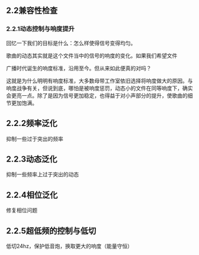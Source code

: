 ## 2.2兼容性检查

### 2.2.1动态控制与响度提升

回忆一下我们的目标是什么：怎么样使得信号变得均匀。

歌曲的动态其实就是这个文件当中的信号的响度的变化。如果我们希望文件

广播时代诞生的响度标准，沿用至今。但从来如此便真的对吗？

这就是为什么明明有响度标准，大多数母带工作室依旧选择将响度做大的原因。与响度战争有关，但说到底，哪怕是被响度惩罚，动态小的文件在同等响度下，确实会更亮一点。除了是因为信号更加稳定，也得益于对小声部分的提升，使歌曲的细节更加饱满。

## 2.2.2频率泛化

抑制一些过于突出的频率

## 2.2.3动态泛化

抑制一些频率上过于突出的动态

## 2.2.4相位泛化

修复相位问题

## 2.2.5超低频的控制与低切

低切24hz，保护低音炮，换取更大的响度（能量守恒）